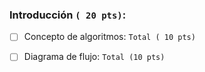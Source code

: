 
### Introducción `( 20 pts)`:

* [ ] Concepto de algoritmos: `Total ( 10 pts)`
  
* [ ] Diagrama de flujo: `Total (10 pts)`
  
  
  

